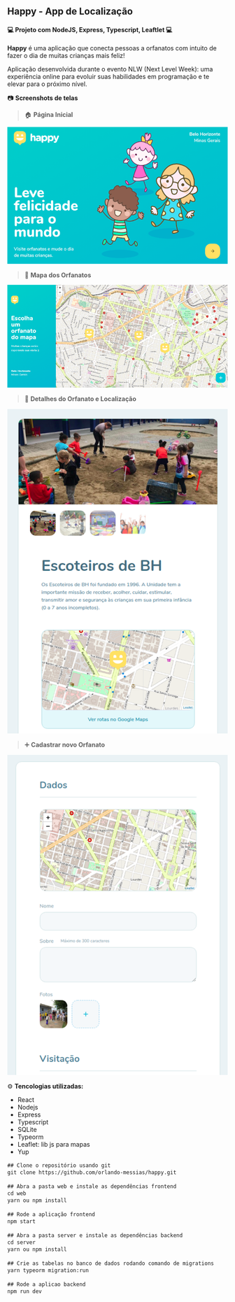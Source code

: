 ## Happy - App de Localização

#### :computer: Projeto com NodeJS, Express, Typescript, Leaftlet :computer:

**Happy** é uma aplicação que conecta pessoas a orfanatos com intuito de fazer o dia de muitas crianças mais feliz!

Aplicação desenvolvida durante o evento NLW (Next Level Week): uma experiência online para evoluir suas habilidades em programação e te elevar para o próximo nível.

:camera: **Screenshots de telas**

> :house:  **Página Inicial**
<p align="center"><img src="/images/landing-page.png"></p>

> :round_pushpin: **Mapa dos Orfanatos**
<p align="center"><img src="/images/orphanages-map.png"></p>

> :page_facing_up: **Detalhes do Orfanato e Localização**
<p align="center"><img src="/images/orphanage.png"></p>

> :heavy_plus_sign: **Cadastrar novo Orfanato**
<p align="center"><img src="/images/register-orphanage.png"></p>

:gear: **Tencologias utilizadas:**
- React
- Nodejs
- Express
- Typescript
- SQLite
- Typeorm
- Leaflet: lib js para mapas
- Yup

```
## Clone o repositório usando git
git clone https://github.com/orlando-messias/happy.git

## Abra a pasta web e instale as dependências frontend
cd web
yarn ou npm install

## Rode a aplicação frontend
npm start

## Abra a pasta server e instale as dependências backend
cd server
yarn ou npm install

## Crie as tabelas no banco de dados rodando comando de migrations
yarn typeorm migration:run

## Rode a aplicao backend
npm run dev
```
